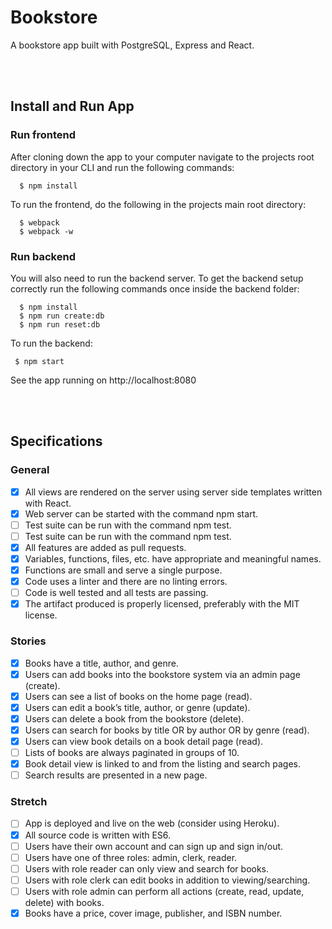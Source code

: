 # Bookstore
A bookstore app built with PostgreSQL, Express and React.

<br/>
<br/>

## Install and Run App


### Run frontend

After cloning down the app to your computer navigate to the projects root directory in your CLI and run the following commands:

```
  $ npm install
```
To run the frontend, do the following in the projects main root directory:

```
  $ webpack
  $ webpack -w
```
### Run backend

You will also need to run the backend server.
To get the backend setup correctly run the following commands once inside the backend folder:

```
  $ npm install
  $ npm run create:db
  $ npm run reset:db
```
To run the backend:

```
 $ npm start
```
See the app running on http://localhost:8080

<br/>
<br/>

## Specifications

### General

- [x] All views are rendered on the server using server side templates written with React.
- [x] Web server can be started with the command npm start.
- [ ] Test suite can be run with the command npm test.
- [ ] Test suite can be run with the command npm test.
- [x] All features are added as pull requests.
- [x] Variables, functions, files, etc. have appropriate and meaningful names.
- [x] Functions are small and serve a single purpose.
- [x] Code uses a linter and there are no linting errors.
- [ ] Code is well tested and all tests are passing.
- [x] The artifact produced is properly licensed, preferably with the MIT license.

### Stories

- [x] Books have a title, author, and genre.
- [x] Users can add books into the bookstore system via an admin page (create).
- [x] Users can see a list of books on the home page (read).
- [x] Users can edit a book’s title, author, or genre (update).
- [x] Users can delete a book from the bookstore (delete).
- [x] Users can search for books by title OR by author OR by genre (read).
- [x] Users can view book details on a book detail page (read).
- [ ] Lists of books are always paginated in groups of 10.
- [x] Book detail view is linked to and from the listing and search pages.
- [ ] Search results are presented in a new page.

### Stretch

 - [ ] App is deployed and live on the web (consider using Heroku).
 - [x] All source code is written with ES6.
 - [ ] Users have their own account and can sign up and sign in/out.
 - [ ] Users have one of three roles: admin, clerk, reader.
 - [ ] Users with role reader can only view and search for books.
 - [ ] Users with role clerk can edit books in addition to viewing/searching.
 - [ ] Users with role admin can perform all actions (create, read, update, delete) with books.
 - [x] Books have a price, cover image, publisher, and ISBN number.
